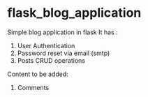 # flask_blog_application
Simple blog application in flask
It has :
1. User Authentication
2. Password reset via email (smtp)
3. Posts CRUD operations

Content to be added:
1. Comments
